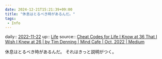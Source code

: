 ```yaml
---
date: 2024-12-21T15:21:39+09:00
title: "休息はとるべき時があるんだ。"
tags:
 - Info
---
```


daily:: [2022-11-22](/Daily_Note/2022-11-22.md)
up:: [Life](../Bar/Novel/Chaos/Life.md)
source:: [Cheat Codes for Life I Know at 36 That I Wish I Knew at 26 | by Tim Denning | Mind Cafe | Oct, 2022 | Medium](https://medium.com/mind-cafe/cheat-codes-for-life-i-know-at-36-that-i-wish-i-knew-at-26-294f6e865db5)

休息はとるべき時があるんだ。
それはきっと説明がつく。